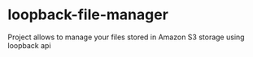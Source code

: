 # loopback-file-manager
Project allows to manage your files stored in Amazon S3 storage using loopback api
